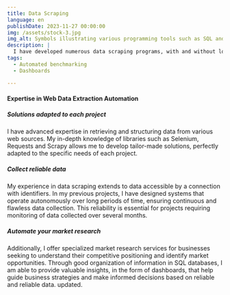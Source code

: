 ```yaml
---
title: Data Scraping
language: en
publishDate: 2023-11-27 00:00:00
img: /assets/stock-3.jpg
img_alt: Symbols illustrating various programming tools such as SQL and APIs.
description: |
  I have developed numerous data scraping programs, with and without login.
tags:
  - Automated benchmarking
  - Dashboards

---
```

#### Expertise in Web Data Extraction Automation

##### Solutions adapted to each project
I have advanced expertise in retrieving and structuring data from various web sources. My in-depth knowledge of libraries such as Selenium, Requests and Scrapy allows me to develop tailor-made solutions, perfectly adapted to the specific needs of each project.

##### Collect reliable data
My experience in data scraping extends to data accessible by a connection with identifiers. In my previous projects, I have designed systems that operate autonomously over long periods of time, ensuring continuous and flawless data collection. This reliability is essential for projects requiring monitoring of data collected over several months.

##### Automate your market research
Additionally, I offer specialized market research services for businesses seeking to understand their competitive positioning and identify market opportunities. Through good organization of information in SQL databases, I am able to provide valuable insights, in the form of dashboards, that help guide business strategies and make informed decisions based on reliable and reliable data. updated.